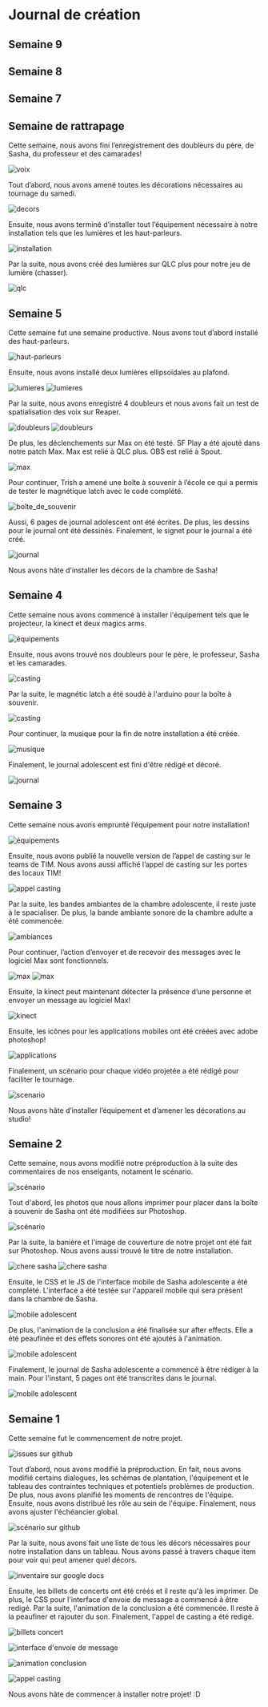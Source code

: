# Journal de création

## Semaine 9

## Semaine 8

## Semaine 7

## Semaine de rattrapage
Cette semaine, nous avons fini l’enregistrement des doubleurs du père, de Sasha, du professeur et des camarades!

![voix](medias/t-voix.png)


Tout d’abord, nous avons amené toutes les décorations nécessaires au tournage du samedi.

![decors](medias/jw-amener_decors.jpg)


Ensuite, nous avons terminé d’installer tout l’équipement nécessaire à notre installation tels que les lumières et les haut-parleurs.

![installation](medias/jw-fini_installation.jpg)


Par la suite, nous avons créé des lumières sur QLC plus pour notre jeu de lumière (chasser).

![qlc](medias/jw-qlc_chasser.jpg)


## Semaine 5
Cette semaine fut une semaine productive. Nous avons tout d’abord installé des haut-parleurs.

![haut-parleurs](medias/jw-speaker_arm.jpg)


Ensuite, nous avons installé deux lumières ellipsoïdales au plafond.

![lumieres](medias/jw-lumiere_ellipse.jpg)
![lumieres](medias/jw-lumiere_spot.jpg)

Par la suite, nous avons enregistré 4 doubleurs et nous avons fait un test de spatialisation des voix sur Reaper.

![doubleurs](medias/jw-doubleur_01.jpg)
![doubleurs](medias/jw-doubleur_02.jpg)

De plus, les déclenchements sur Max on été testé. SF Play a été ajouté dans notre patch Max. Max est relié à QLC plus. OBS est relié à Spout.

![max](medias/k-timeline.PNG)


Pour continuer, Trish a amené une boîte à souvenir à l’école ce qui a permis de tester le magnétique latch avec le code complété. 

![boîte_de_souvenir](medias/a-patchmax.PNG)


Aussi, 6 pages de journal adolescent ont été écrites. De plus, les dessins pour le journal ont été dessinés. Finalement, le signet pour le journal a été créé. 

![journal](medias/s-dessins_journal.jpg)


Nous avons hâte d'installer les décors de la chambre de Sasha!


## Semaine 4
Cette semaine nous avons commencé à installer l'équipement tels que le projecteur, la kinect et deux magics arms.

![équipements](medias/jw-projecteur_02.jpg)


Ensuite, nous avons trouvé nos doubleurs pour le père, le professeur, Sasha et les camarades.

![casting](medias/jw-casting_02.jpg)


Par la suite, le magnétic latch a été soudé à l'arduino pour la boîte à souvenir.

![casting](medias/jw-soudure.jpg)


Pour continuer, la musique pour la fin de notre installation a été créée.

![musique](medias/s-musique_conclusion.gif)


Finalement, le journal adolescent est fini d'être rédigé et décoré.

![journal](medias/s-journal_ado_02.jpg)

## Semaine 3
Cette semaine nous avons emprunté l’équipement pour notre installation!

![équipements](medias/jw-equipement_01.jpg)


Ensuite, nous avons publié la nouvelle version de l’appel de casting sur le teams de TIM. Nous avons aussi affiché l’appel de casting sur les portes des locaux TIM!

![appel casting](medias/jw-appel_casting_V2.JPG)


Par la suite, les bandes ambiantes de la chambre adolescente, il reste juste à le spacialiser. De plus, la bande ambiante sonore de la chambre adulte a été commencée.

![ambiances](medias/t-ambiance_adolescente.png)


Pour continuer, l’action d’envoyer et de recevoir des messages avec le logiciel Max sont fonctionnels.

![max](medias/k-connexion_max_web.gif)
![max](medias/k-connexion_max_cellulaire.gif)


Ensuite, la kinect peut maintenant détecter la présence d’une personne et envoyer un message au logiciel Max!

![kinect](medias/jw-_max_01.jpg)


Ensuite, les icônes pour les applications mobiles ont été créées avec adobe photoshop! 

![applications](medias/a-applications.png)


Finalement, un scénario pour chaque vidéo projetée a été rédigé pour faciliter le tournage. 

![scenario](medias/s-scenario.JPG)


Nous avons hâte d’installer l’équipement et d’amener les décorations au studio!

## Semaine 2
Cette semaine, nous avons modifié notre préproduction à la suite des commentaires de nos enseigants, notament le scénario.

![scénario](medias/jw-scene_conclusion.png)


Tout d'abord, les photos que nous allons imprimer pour placer dans la boîte à souvenir de Sasha ont été modifiées sur Photoshop.

![scénario](medias/jw-photos_souvenirs.png)


Par la suite, la banière et l'image de couverture de notre projet ont été fait sur Photoshop. Nous avons aussi trouvé le titre de notre installation.

![chere sasha](medias/t-couverture.png)
![chere sasha](medias/t-banniere.png)


Ensuite, le CSS et le JS de l'interface mobile de Sasha adolescente a été complété. L'interface a été testée sur l'appareil mobile qui sera présent dans la chambre de Sasha. 

![mobile adolescent](medias/k-mobile.jpg)


De plus, l'animation de la conclusion a été finalisée sur after effects. Elle a été peaufinée et des effets sonores ont été ajoutés à l'animation.

![mobile adolescent](medias/jw-scene_conclusion.png)


Finalement, le journal de Sasha adolescente a commencé à être rédiger à la main. Pour l'instant, 5 pages ont été transcrites dans le journal. 

![mobile adolescent](medias/s-journal_ado.jpg)

## Semaine 1

Cette semaine fut le commencement de notre projet.

![issues sur github](medias/jw-semaine1_issues.png)


Tout d’abord, nous avons modifié la préproduction. En fait, nous avons modifié certains dialogues, les schémas de plantation, l'équipement et le tableau des contraintes techniques et potentiels problèmes de production. De plus, nous avons planifié les moments de rencontres de l'équipe. Ensuite, nous avons distribué les rôle au sein de l'équipe. Finalement, nous avons ajuster l'échéancier global.

![scénario sur github](medias/jw_scenario.JPG)


Par la suite, nous avons fait une liste de tous les décors nécessaires pour notre installation dans un tableau. Nous avons passé à travers chaque item pour voir qui peut amener quel décors. 

![inventaire sur google docs](medias/jw_inventaire.png)


Ensuite, les billets de concerts ont été créés et il reste qu'à les imprimer. De plus, le CSS pour l'interface d'envoie de message a commencé à être redigé. Par la suite, l'animation de la conclusion a été commencée. Il reste à la peaufiner et rajouter du son. Finalement, l'appel de casting a été redigé.

![billets concert](medias/s_billet.JPG)

![interface d'envoie de message](medias/k-semaine1_interface_envoie.png)

![animation conclusion](medias/a-animation_conclusion.gif)

![appel casting](medias/a-t-appel_casting.png)

Nous avons hâte de commencer à installer notre projet! :D




